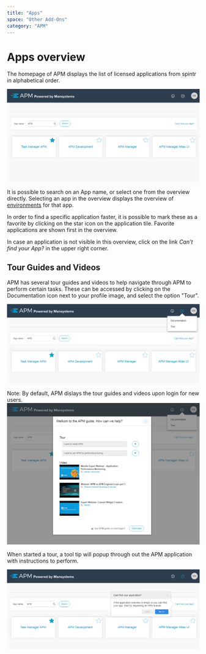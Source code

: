 ```yaml
---
title: "Apps"
space: "Other Add-Ons"
category: "APM"
---
```


# Apps overview #

The homepage of APM displays the list of licensed applications from spintr in alphabetical order.

![](attachments/ProjectsDashboard.png)

It is possible to search on an App name, or select one from the overview directly. 
Selecting an app in the overview displays the overview of [environments](environments) for that app.

In order to find a specific application faster, it is possible to mark these as a favorite by clicking on the star icon on the application tile. Favorite applications are shown first in the overview.

In case an application is not visible in this overview, click on the link *Can’t find your App?* in the upper right corner.

## Tour Guides and Videos ##

APM has several tour guides and videos to help navigate through APM to perform certain tasks. These can be accessed by clicking on the Documentation icon next to your profile image, and select the option "Tour".

![](attachments/Documentation.png)

Note: By default, APM dislays the tour guides and videos upon login for new users.
![](attachments/Tour.png)

When started a tour, a tool tip will popup through out the APM application with instructions to perform.

![](attachments/TourStep.png)